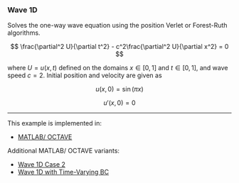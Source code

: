 ### Wave 1D

Solves the one-way wave equation using the position Verlet or Forest-Ruth algorithms.

$$
\frac{\partial^2 U}{\partial t^2} - c^2\frac{\partial^2 U}{\partial x^2} = 0
$$

where $U=u(x,t)$ defined on the domains $x\in[0,1]$ and $t\in[0,1]$, and wave speed $c=2$. Initial position and velocity are given as

$$
u(x,0) = \sin(\pi x)
$$

$$
u'(x,0) = 0
$$

---

This example is implemented in:
- [MATLAB/ OCTAVE](https://github.com/csrc-sdsu/mole/blob/main/examples/matlab_octave/wave1D.m)

Additional MATLAB/ OCTAVE variants:
- [Wave 1D Case 2](https://github.com/csrc-sdsu/mole/blob/main/examples/matlab_octave/wave1D_case2.m)
- [Wave 1D with Time-Varying BC](https://github.com/csrc-sdsu/mole/blob/main/examples/matlab_octave/wave1DTimeVaryingBC.m)